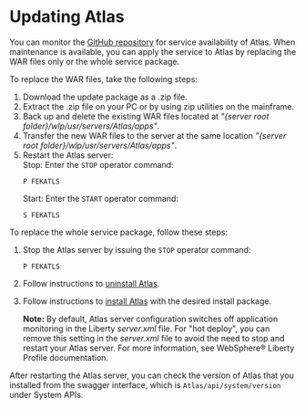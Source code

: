 # Updating Atlas

You can monitor the [GitHub repository](https://github.com/gizafoundation/Downloads/releases) for service availability of Atlas. When maintenance is available, you can apply the service to Atlas by replacing the WAR files only or the whole service package.

To replace the WAR files, take the following steps:

1.  Download the update package as a .zip file.
2.  Extract the .zip file on your PC or by using zip utilities on the mainframe.
3.  Back up and delete the existing WAR files located at *"\{server root folder\}/wlp/usr/servers/Atlas/apps"*.
4.  Transfer the new WAR files to the server at the same location *"\{server root folder\}/wlp/usr/servers/Atlas/apps"*.
5.  Restart the Atlas server:  
    Stop:
    Enter the `STOP` operator command:
    ```
    P FEKATLS
    ```
    Start:
    Enter the `START` operator command:
    ```
    S FEKATLS
    ```

To replace the whole service package, follow these steps:

1.  Stop the Atlas server by issuing the `STOP` operator command:
    ```
    P FEKATLS
    ```
2.  Follow instructions to [uninstall Atlas](../topics/atlas-uninstall.md).
3.  Follow instructions to [install Atlas](../topics/atlas-install.md) with the desired install package.

    **Note:** By default, Atlas server configuration switches off application monitoring in the Liberty *server.xml* file. For "hot deploy", you can remove this setting in the *server.xml* file to avoid the need to stop and restart your Atlas server. For more information, see WebSphere® Liberty Profile documentation.


After restarting the Atlas server, you can check the version of Atlas that you installed from the swagger interface, which is `Atlas/api/system/version` under System APIs.

